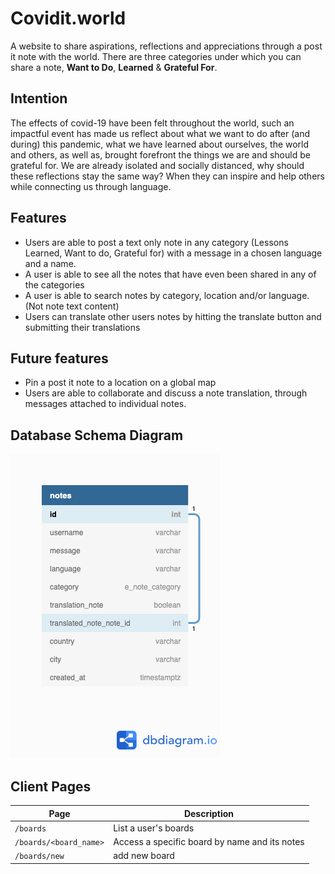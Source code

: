 # Covidit.world

A website to share aspirations, reflections and appreciations through a post it note with the world.
There are three categories under which you can share a note, **Want to Do**, **Learned** & **Grateful For**.

## Intention
The effects of covid-19 have been felt throughout the world, such an impactful event has made us reflect about what we want to do after (and during) this pandemic, what we have learned about ourselves, the world and others, as well as, brought forefront the things we are and should be grateful for. We are already isolated and socially distanced, why should these reflections stay the same way? When they can inspire and help others while connecting us through language.

## Features
* Users are able to post a text only note in any category (Lessons Learned, Want to do, Grateful for) with a message in a chosen language and a name.
* A user is able to see all the notes that have even been shared in any of the categories
* A user is able to search notes by category, location and/or language. (Not note text content)
* Users can translate other users notes by hitting the translate button and submitting their translations

## Future features
* Pin a post it note to a location on a global map
* Users are able to collaborate and discuss a note translation, through messages attached to individual notes.

## Database Schema Diagram
![covidit db schema diagram](./docs/assets/db-diagram.png)

## Client Pages

| Page                   | Description                                   |
| ---------------------- | --------------------------------------------- |
| `/boards`              | List a user's boards                          |
| `/boards/<board_name>` | Access a specific board by name and its notes |
| `/boards/new`          | add new board                                 |
